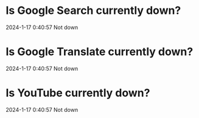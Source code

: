 # Is Google Search currently down?

2024-1-17 0:40:57 Not down

# Is Google Translate currently down?

2024-1-17 0:40:57 Not down

# Is YouTube currently down?

2024-1-17 0:40:57 Not down


